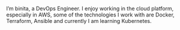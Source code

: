 I’m binita, a DevOps Engineer. I enjoy working in the cloud platform, especially in AWS, some of the technologies I work with are Docker, Terraform, Ansible and currently I am learning Kubernetes. 


<!---
binitalopchan/binitalopchan is a ✨ special ✨ repository because its `README.md` (this file) appears on your GitHub profile.
You can click the Preview link to take a look at your changes.
--->
